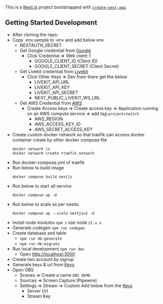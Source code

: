 This is a [Next.js](https://nextjs.org/) project bootstrapped with [`create-next-app`](https://github.com/vercel/next.js/tree/canary/packages/create-next-app).

## Getting Started Development

- After cloning the repo:
- Copy .env.sample to .env and add below env 
    - NEXTAUTH_SECRET
    - Get Google credential from [Google](https://console.cloud.google.com/apis/credentials?inv=1&invt=Abk_rw&project=xxxxxxxxx-xxxxxx)
        - Click Credential => Web client 1
            - GOOGLE_CLIENT_ID (Client ID)
            - GOOGLE_CLIENT_SECRET (Client Secret)
    - Get Livekit credential from [Livekit](https://cloud.livekit.io/projects/xxxxxxxxxx/settings/keys)
        - Click Other Keys => Dev from there get the below
            - LIVEKIT_API_URL
            - LIVEKIT_API_KEY
            - LIVEKIT_API_SECRET
            - NEXT_PUBLIC_LIVEKIT_WS_URL
    - Get AWS Credential from [AWS](https://us-east-1.console.aws.amazon.com/iam/home?region=us-east-1#/security_credentials?section=IAM_credentials)
        - Create Access keys => Create access key => Application running on an AWS compute service => add tag `project=twitch`
            - AWS_REGION
            - AWS_ACCESS_KEY_ID
            - AWS_SECRET_ACCESS_KEY
- Create custom docker network so that traefik can access docker container create by other docker compose file
    ```
    docker network ls
    docker network create traefik_network
    ```
- Run docker-compose.yml of traefik
- Run below to build image
    ```
    docker compose build nextjs
    ```
- Run below to start all service
    ```
    docker compose up -d
    ```
- Run below to scale as per needs
    ```
    docker compose up --scale nextjs=2 -d
    ```
- Install node modules `npm i` use node `22.x.x`
- Generate codegen `npm run codegen`
- Create database and table 
    - `npm run db:generate`
    - `npm run db:migrate`
- Run local development `npm run dev`
    - Open [http://localhost:3000](http://localhost:3000) 
- Create two account by signup
- Generate keys & url from [Keys](http://localhost:3000/u/xxxxxxx/keys)
- Open OBS
    - Scenes => Create a name `OBS DEMO`
    - Sources => Screen Capture (Pipewire)
    - Settings => Stream => Custom Add below from the [Keys](http://localhost:3000/u/xxxxxxx/keys)
        - Server Url 
        - Stream Key